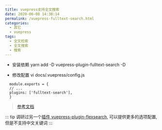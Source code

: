 ```yaml
---
title: vuepress支持全文搜索
date: 2020-06-08 14:38:14
permalink: /vuepress-fulltext-search.html
categories:
  - 其它
  - vuepress
tags:
  - 全文检索
  - 全文搜索
  - 搜索
---
```


- 安装依赖
  yarn add -D vuepress-plugin-fulltext-search -D

- 修改配置
  vi docs/.vuepress/config.js

```
  module.exports = {
  // ...
  plugins: ['fulltext-search'],
  }
```

> [参考文档](https://github.com/leo-buneev/vuepress-plugin-fulltext-search)

::: tip
调研过另一个[插件 vuepress-plugin-flexsearch](https://github.com/z3by/vuepress-plugin-flexsearch), 可以提供更多的选项配置,但是不支持中文关键词
:::
